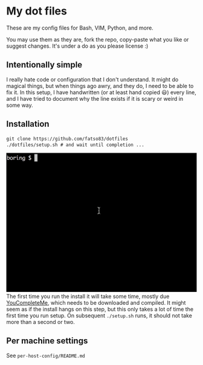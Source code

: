 My dot files
========================

These are my config files for Bash, VIM, Python, and more.

You may use them as they are, fork the repo, copy-paste what you like or suggest changes. It's under a do as you please license :)

## Intentionally simple
I really hate code or configuration that I don't understand. It might do magical things, but when things ago awry, and they do, I need to be able to fix it. In this setup, I have handwritten (or at least hand copied :smiley:) every line, and I have tried to document why the line exists if it is scary or weird in some way.

## Installation

```
git clone https://github.com/fatso83/dotfiles
./dotfiles/setup.sh # and wait until completion ...
```
![install vid](./dotfiles-install.gif "Install video")
The first time you run the install it will take some time, mostly due [YouCompleteMe](https://github.com/Valloric/YouCompleteMe), which needs to be downloaded and compiled. It might seem as if the install hangs on this step, but this only takes a lot of time the first time you run setup. On subsequent `./setup.sh` runs, it should not take more than a second or two.

## Per machine settings

See `per-host-config/README.md`
